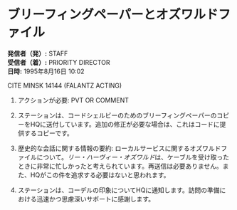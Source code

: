 # ブリーフィングペーパーとオズワルドファイル

**発信者（発）:** STAFF  
**受信者（着）:** PRIORITY DIRECTOR  
**日時:** 1995年8月16日 10:02  

CITE MINSK 14144 (FALANTZ ACTING)

1. アクションが必要: PVT OR COMMENT

2. ステーションは、コードシェルビーのためのブリーフィングペーパーのコピーをHQに送付しています。追加の修正が必要な場合は、これはコードに提供するコピーです。

3. 歴史的な会話に関する情報の要約: ローカルサービスに関するオズワルドファイルについて。*リー・ハーヴィー・オズワルド*は、ケーブルを受け取ったときに非常に忙しかったと考えられています。再送信は必要ありません。また、HQがこの件を追求する必要はないと思われます。

4. ステーションは、コーデルの印象についてHQに通知します。訪問の準備における迅速かつ思慮深いサポートに感謝します。